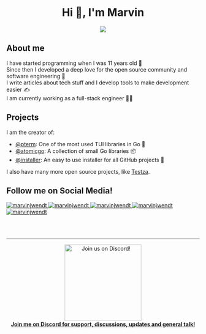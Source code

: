 <!--suppress ALL -->
<h1 align="center">Hi 👋, I'm Marvin</h1>
<p align="center">
    <a href="https://twitter.com/intent/follow?original_referer=https%3A%2F%2Fgithub.com%2FcodeSTACKr&screen_name=MarvinJWendt">
        <img src="https://img.shields.io/badge/follow-%40MarvinJWendt-1DA1F2?logo=twitter&style=for-the-badge"/>
    </a>
</p>

## About me

I have started programming when I was 11 years old 👶  
Since then I developed a deep love for the open source community and software engineering 💙  
I write articles about tech stuff and I develop tools to make development easier ✍️  
I am currently working as a full-stack engineer 👨‍💻

## Projects

I am the creator of:
- [@pterm](https://github.com/pterm/pterm): One of the most used TUI libraries in Go 💙
- [@atomicgo](https://github.com/atomicgo): A collection of small Go libraries 📦
- [@installer](https://github.com/installer/instl): An easy to use installer for all GitHub projects 🔧

I also have many more open source projects, like [Testza](https://github.com/MarvinJWendt/testza).

## Follow me on Social Media!
<a href="https://marvin.ws/twitter" target="blank">
    <img src="https://img.shields.io/badge/Twitter-1DA1F2?style=for-the-badge&logo=twitter&logoColor=white" alt="marvinjwendt" />
</a>
<a href="https://www.marvin.ws/linkedin" target="blank">
    <img src="https://img.shields.io/badge/LinkedIn-0077B5?style=for-the-badge&logo=linkedin&logoColor=white" alt="marvinjwendt" />
</a>
<a href="https://marvin.ws/blog" target="blank">
    <img src="https://img.shields.io/badge/Medium-12100E?style=for-the-badge&logo=medium&logoColor=white" alt="marvinjwendt" />
</a>
<a href="https://marvin.ws/instagram" target="blank">
    <img src="https://img.shields.io/badge/Instagram-E4405F?style=for-the-badge&logo=instagram&logoColor=white" alt="marvinjwendt" />
</a>
<a href="https://marvin.ws/stackoverflow" target="blank">
    <img src="https://img.shields.io/badge/Stack_Overflow-FE7A16?style=for-the-badge&logo=stack-overflow&logoColor=white" alt="marvinjwendt" />
</a>

<br><br>

---

<p align="center">
<a href="https://discord.gg/vE2dNkfAmF">
<img width="200" src="https://user-images.githubusercontent.com/31022056/158916278-4504b838-7ecb-4ab9-a900-7dc002aade78.png" alt="Join us on Discord!" />
<br/>
<b>Join me on Discord for support, discussions, updates and general talk!</b>
</a>
</p>

